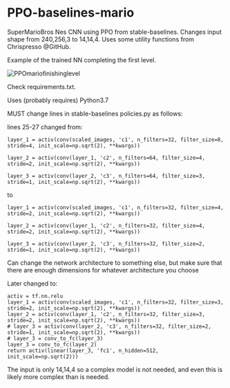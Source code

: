 # PPO-baselines-mario
SuperMarioBros Nes CNN using PPO from stable-baselines. Changes input shape from 240,256,3 to 14,14,4.
Uses some utility functions from Chrispresso @GitHub.

Example of the trained NN completing the first level.

![PPOmariofinishinglevel](https://user-images.githubusercontent.com/97381129/210824973-8d004373-48d2-4e23-a10e-d9a9a8f5e1a3.gif)


Check requirements.txt.

Uses (probably requires) Python3.7

MUST change lines in stable-baselines policies.py as follows:

lines 25-27 changed from:

    layer_1 = activ(conv(scaled_images, 'c1', n_filters=32, filter_size=8, stride=4, init_scale=np.sqrt(2), **kwargs))
    
    layer_2 = activ(conv(layer_1, 'c2', n_filters=64, filter_size=4, stride=2, init_scale=np.sqrt(2), **kwargs))
    
    layer_3 = activ(conv(layer_2, 'c3', n_filters=64, filter_size=3, stride=1, init_scale=np.sqrt(2), **kwargs))
    
to 

    layer_1 = activ(conv(scaled_images, 'c1', n_filters=32, filter_size=4, stride=2, init_scale=np.sqrt(2), **kwargs))
    
    layer_2 = activ(conv(layer_1, 'c2', n_filters=32, filter_size=4, stride=2, init_scale=np.sqrt(2), **kwargs))
    
    layer_3 = activ(conv(layer_2, 'c3', n_filters=32, filter_size=2, stride=1, init_scale=np.sqrt(2), **kwargs))
    
Can change the network architecture to something else, but make sure that there are enough dimensions for whatever architecture you choose

Later changed to:

    activ = tf.nn.relu
    layer_1 = activ(conv(scaled_images, 'c1', n_filters=32, filter_size=3, stride=2, init_scale=np.sqrt(2), **kwargs))
    layer_2 = activ(conv(layer_1, 'c2', n_filters=32, filter_size=3, stride=2, init_scale=np.sqrt(2), **kwargs))
    # layer_3 = activ(conv(layer_2, 'c3', n_filters=32, filter_size=2, stride=1, init_scale=np.sqrt(2), **kwargs))
    # layer_3 = conv_to_fc(layer_3)
    layer_3 = conv_to_fc(layer_2)
    return activ(linear(layer_3, 'fc1', n_hidden=512, init_scale=np.sqrt(2)))

The input is only 14,14,4 so a complex model is not needed, and even this is likely more complex than is needed.
